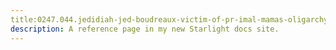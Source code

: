 ```yaml
---
title:0247.044.jedidiah-jed-boudreaux-victim-of-pr-imal-mamas-oligarchy
description: A reference page in my new Starlight docs site.
---
```

